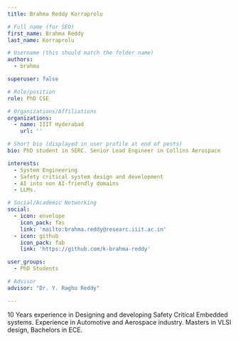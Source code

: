```yaml
---
title: Brahma Reddy Korraprolu

# Full name (for SEO)
first_name: Brahma Reddy
last_name: Korraprolu

# Username (this should match the folder name)
authors:
  - brahma

superuser: false

# Role/position
role: PhD CSE

# Organizations/Affiliations
organizations:
  - name: IIIT Hyderabad
    url: ''

# Short bio (displayed in user profile at end of posts)
bio: PhD student in SERC. Senior Lead Engineer in Collins Aerospace

interests:
  - System Engineering 
  - Safety critical system design and development
  - AI into non AI-friendly domains
  - LLMs.

# Social/Academic Networking
social:
  - icon: envelope
    icon_pack: fas
    link: 'mailto:brahma.reddy@researc.iiit.ac.in'
  - icon: github
    icon_pack: fab
    link: 'https://github.com/k-brahma-reddy'

user_groups:
  - PhD Students

# Advisor
advisor: "Dr. Y. Raghu Reddy"

---
```

10 Years experience in Designing and developing Safety Critical Embedded systems. Experience in Automotive and Aerospace industry.
Masters in VLSI design, Bachelors in ECE.

